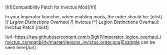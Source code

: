 [h1]Compatibility Patch for Invictus Mod[/h1]

In your Imperator launcher, when enabling mods, the order should be:
[olist]
 [*] Legion Distinctions Overhaul
 [*] Invictus
 [*] Legion Distinctions Overhaul: Invictus Patch
[/olist]

[url=https://raw.githubusercontent.com/x3igh7/imperator_legion_overhaul_invictus_compatibility/master/legions_invictus_order.png]Example can be seen here[/url]